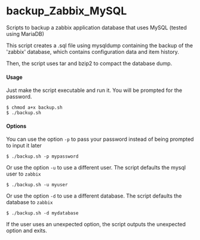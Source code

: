 # backup_Zabbix_MySQL
Scripts to backup a zabbix application database that uses MySQL (tested using MariaDB)

This script creates a .sql file using mysqldump containing the backup of the 'zabbix' database, which contains configuration data and item history.

Then, the script uses tar and bzip2 to compact the database dump.


#### Usage ####
Just make the script executable and run it. You will be prompted for the password.

    $ chmod a+x backup.sh
    $ ./backup.sh


#### Options ####
You can use the option ````-p```` to pass your password instead of being prompted to input it later

    $ ./backup.sh -p mypassword
    
Or use the option ````-u```` to use a different user. The script defaults the mysql user to ````zabbix````

    $ ./backup.sh -u myuser
    
Or use the option ````-d```` to use a different database. The script defaults the database to ````zabbix````

    $ ./backup.sh -d mydatabase
    
If the user uses an unexpected option, the script outputs the unexpected option and exits. 
     
